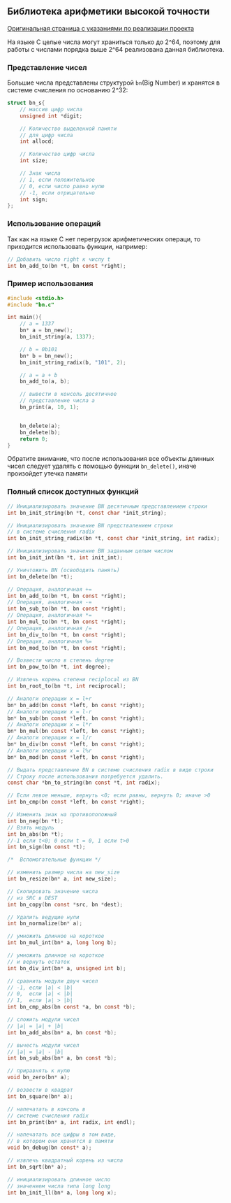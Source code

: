 ## Библиотека арифметики высокой точности 

[Оригинальная страница с указаниями по реализации проекта](https://www.babichev.org/mipt/mipt1.html)

На языке С целые числа могут храниться только до 2^64, поэтому для работы с числами порядка выше 2^64 реализована данная библиотека.

### Представление чисел

Большие числа представлены структурой ` bn `(Big Number) и хранятся в системе счисления по основанию 2^32:

```c
struct bn_s{
    // массив цифр числа
    unsigned int *digit;

    // Количество выделенной памяти
    // для цифр числа
    int allocd;

    // Количество цифр числа
    int size;

    // Знак числа
    // 1, если положительное
    // 0, если число равно нулю 
    // -1, если отрицательно
    int sign;
};
```

### Использование операций

Так как на языке С нет перегрузок арифметических операци, то приходится использовать функции, например:

```c
// Добавить число right к числу t 
int bn_add_to(bn *t, bn const *right);
```

### Пример использования

```c
#include <stdio.h>
#include "bn.c"

int main(){
    // a = 1337
    bn* a = bn_new();
    bn_init_string(a, 1337);

    // b = 0b101
    bn* b = bn_new();
    bn_init_string_radix(b, "101", 2);

    // a = a + b
    bn_add_to(a, b);

    // вывести в консоль десятичное 
    // представление числа a
    bn_print(a, 10, 1);


    bn_delete(a);
    bn_delete(b);
    return 0;
}
```

Обратите внимание, что после использования все объекты длинных чисел следует удалять с помощью функции ` bn_delete() `, иначе произойдет утечка памяти

### Полный список доступных функций
```c
// Инициализировать значение BN десятичным представлением строки
int bn_init_string(bn *t, const char *init_string);

// Инициализировать значение BN предствалением строки
// в системе счисления radix
int bn_init_string_radix(bn *t, const char *init_string, int radix);

// Инициализировать значение BN заданным целым числом
int bn_init_int(bn *t, int init_int);

// Уничтожить BN (освободить память)
int bn_delete(bn *t);

// Операция, аналогичная +=
int bn_add_to(bn *t, bn const *right);
// Операция, аналогичная -=
int bn_sub_to(bn *t, bn const *right);
// Операция, аналогичная *=
int bn_mul_to(bn *t, bn const *right);
// Операция, аналогичная /=
int bn_div_to(bn *t, bn const *right);
// Операция, аналогичная %=
int bn_mod_to(bn *t, bn const *right);

// Возвести число в степень degree
int bn_pow_to(bn *t, int degree);

// Извлечь корень степени reciplocal из BN
int bn_root_to(bn *t, int reciprocal);

// Аналоги операции x = l+r 
bn* bn_add(bn const *left, bn const *right);
// Аналоги операции x = l-r 
bn* bn_sub(bn const *left, bn const *right);
// Аналоги операции x = l*r 
bn* bn_mul(bn const *left, bn const *right);
// Аналоги операции x = l/r 
bn* bn_div(bn const *left, bn const *right);
// Аналоги операции x = l%r 
bn* bn_mod(bn const *left, bn const *right);

// Выдать представление BN в системе счисления radix в виде строки
// Строку после использования потребуется удалить.
const char *bn_to_string(bn const *t, int radix);

// Если левое меньше, вернуть <0; если равны, вернуть 0; иначе >0
int bn_cmp(bn const *left, bn const *right);

// Изменить знак на противоположный
int bn_neg(bn *t);
// Взять модуль
int bn_abs(bn *t);
//-1 если t<0; 0 если t = 0, 1 если t>0
int bn_sign(bn const *t); 

/*  Вспомогательные функции */

// изменить размер числа на new_size
int bn_resize(bn* a, int new_size);

// Скопировать значение числа 
// из SRC в DEST
int bn_copy(bn const *src, bn *dest);

// Удалить ведущие нули
int bn_normalize(bn* a);

// умножить длинное на короткое 
int bn_mul_int(bn* a, long long b);

// умножить длинное на короткое 
// и вернуть остаток
int bn_div_int(bn* a, unsigned int b);

// сравнить модули двуч чисел
// -1, если |a| < |b|
// 0,  если |a| < |b|
// 1,  если |a| > |b|
int bn_cmp_abs(bn const *a, bn const *b);

// сложить модули чисел
// |a| = |a| + |b|
int bn_add_abs(bn* a, bn const *b);

// вычесть модули чисел
// |a| = |a| - |b|
int bn_sub_abs(bn* a, bn const *b);

// приравнять к нулю
void bn_zero(bn* a);

// возвести в квадрат
int bn_square(bn* a);

// напечатать в консоль в 
// системе счисления radix
int bn_print(bn* a, int radix, int endl);

// напечатать все цифры в том виде,
// в котором они хранятся в памяти
void bn_debug(bn const* a);

// извлечь квадратный корень из числа
int bn_sqrt(bn* a);

// инициализировать длинное число
// значением числа типа long long 
int bn_init_ll(bn* a, long long x);


```